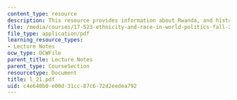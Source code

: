 ```yaml
---
content_type: resource
description: This resource provides information about Rwanda, and history of Rwanda.
file: /media/courses/17-523-ethnicity-and-race-in-world-politics-fall-2005/c4e640b0e00d31cc87c672d2eedea792_l_21.pdf
file_type: application/pdf
learning_resource_types:
- Lecture Notes
ocw_type: OCWFile
parent_title: Lecture Notes
parent_type: CourseSection
resourcetype: Document
title: l_21.pdf
uid: c4e640b0-e00d-31cc-87c6-72d2eedea792
---
```

